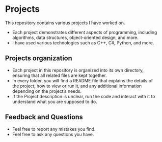 # Projects
This repository contains various projects I have worked on.
- Each project demonstrates different aspects of  programming, including algorithms, data structures, object-oriented design, and more.
- I have used various technologies such as C++, C#, Python, and more. 

## Projects organization
- Each project in this repository is organized into its own directory, ensuring that all related files are kept together.
- In every folder, you will find a README file that explains the details of the project, how to view or run it, and any additional information depending on the project’s needs.
- If the Project description is unclear, run the code and interact with it to understand what you are supposed to do.

## Feedback and Questions
- Feel free to report any mistakes you find.  
- Feel free to ask any questions you have.
